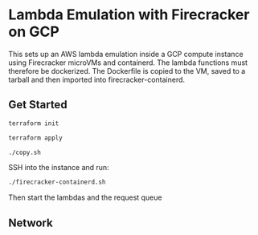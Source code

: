 # Lambda Emulation with Firecracker on GCP

This sets up an AWS lambda emulation inside a GCP compute instance using Firecracker microVMs and containerd.
The lambda functions must therefore be dockerized. The Dockerfile is copied to the VM, saved to a tarball and then imported into firecracker-containerd.

## Get Started

```sh
terraform init
```

```sh
terraform apply
```

```sh
./copy.sh
```

SSH into the instance and run:

```sh
./firecracker-containerd.sh
```

Then start the lambdas and the request queue

## Network
